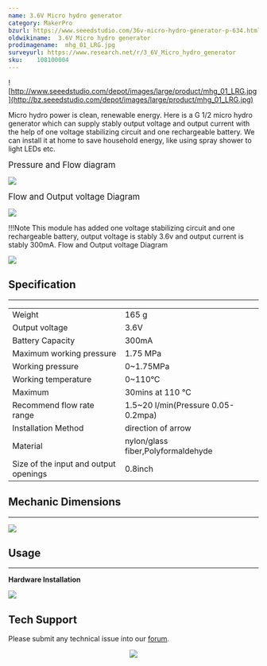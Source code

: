 ```yaml
---
name: 3.6V Micro hydro generator
category: MakerPro
bzurl: https://www.seeedstudio.com/36v-micro-hydro-generator-p-634.html?cPath=155
oldwikiname:  3.6V Micro hydro generator
prodimagename:  mhg_01_LRG.jpg
surveyurl: https://www.research.net/r/3_6V_Micro_hydro_generator
sku:    108100004
---
```

![http://www.seeedstudio.com/depot/images/large/product/mhg_01_LRG.jpg](http://bz.seeedstudio.com/depot/images/large/product/mhg_01_LRG.jpg)

Micro hydro power is clean, renewable energy. Here is a G 1/2 micro hydro generator which can supply stably output voltage and output current with the help of one voltage stabilizing circuit and one rechargeable battery. We can install it at home to save household energy, like using spray shower to light LEDs etc.

<big>Pressure and Flow diagram</big>

![](https://files.seeedstudio.com/wiki/3.6V_Micro_hydro_generator/img/Micro-hydro-diagram1.JPG)

<big>Flow and Output voltage Diagram</big>

![](https://files.seeedstudio.com/wiki/3.6V_Micro_hydro_generator/img/Micro-hydro-diagram2.JPG)

!!!Note
    This module has added one voltage stabilizing circuit and one rechargeable battery, output voltage is stably 3.6v and output current is stably 300mA.
Flow and Output voltage Diagram

[![](https://files.seeedstudio.com/wiki/Seeed-WiKi/docs/images/300px-Get_One_Now_Banner-ragular.png)](https://www.seeedstudio.com/36v-micro-hydro-generator-p-634.html?cPath=155)

##   Specification
---
<table>
<tr>
<td width="400px">Weight
</td>
<td width="400px">165 g
</td></tr>
<tr>
<td>Output voltage
</td>
<td>3.6V
</td></tr>
<tr>
<td>Battery Capacity
</td>
<td>300mA
</td></tr>
<tr>
<td>Maximum working pressure
</td>
<td>1.75 MPa
</td></tr>
<tr>
<td>Working pressure
</td>
<td>0~1.75MPa
</td></tr>
<tr>
<td>Working temperature
</td>
<td>0~110°C
</td></tr>
<tr>
<td>Maximum
</td>
<td>30mins at 110 °C
</td></tr>
<tr>
<td>Recommend flow rate range
</td>
<td>1.5~20 l/min(Pressure 0.05-0.2mpa)
</td></tr>
<tr>
<td>Installation Method
</td>
<td>direction of arrow
</td></tr>
<tr>
<td>Material
</td>
<td>nylon/glass fiber,Polyformaldehyde
</td></tr>
<tr>
<td>Size of the input and output openings
</td>
<td>0.8inch
</td></tr></table>

##   Mechanic Dimensions
---
![](https://files.seeedstudio.com/wiki/3.6V_Micro_hydro_generator/img/Micro-hydro-dimen2.jpg)

##   Usage
---
**Hardware Installation**

![](https://files.seeedstudio.com/wiki/3.6V_Micro_hydro_generator/img/Micro-hydro-struct.JPG)

## Tech Support
Please submit any technical issue into our [forum](http://forum.seeedstudio.com/). <br /><p style="text-align:center"><a href="https://www.seeedstudio.com/act-4.html?utm_source=wiki&utm_medium=wikibanner&utm_campaign=newproducts" target="_blank"><img src="https://files.seeedstudio.com/wiki/Wiki_Banner/new_product.jpg" /></a></p>